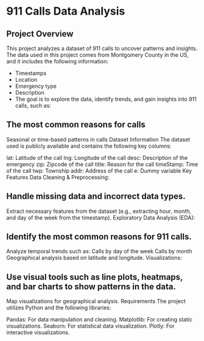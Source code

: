 # 911 Calls Data Analysis
## Project Overview
This project analyzes a dataset of 911 calls to uncover patterns and insights. The data used in this project comes from Montgomery County in the US, and it includes the following information:

* Timestamps
* Location
* Emergency type
* Description
* The goal is to explore the data, identify trends, and gain insights into 911 calls, such as:

## The most common reasons for calls
Seasonal or time-based patterns in calls
Dataset Information
The dataset used is publicly available and contains the following key columns:

lat: Latitude of the call
lng: Longitude of the call
desc: Description of the emergency
zip: Zipcode of the call
title: Reason for the call
timeStamp: Time of the call
twp: Township
addr: Address of the call
e: Dummy variable
Key Features
Data Cleaning & Preprocessing:

## Handle missing data and incorrect data types.
Extract necessary features from the dataset (e.g., extracting hour, month, and day of the week from the timestamp).
Exploratory Data Analysis (EDA):

## Identify the most common reasons for 911 calls.
Analyze temporal trends such as:
Calls by day of the week
Calls by month
Geographical analysis based on latitude and longitude.
Visualizations:

## Use visual tools such as line plots, heatmaps, and bar charts to show patterns in the data.
Map visualizations for geographical analysis.
Requirements
The project utilizes Python and the following libraries:

Pandas: For data manipulation and cleaning.
Matplotlib: For creating static visualizations.
Seaborn: For statistical data visualization.
Plotly: For interactive visualizations.
